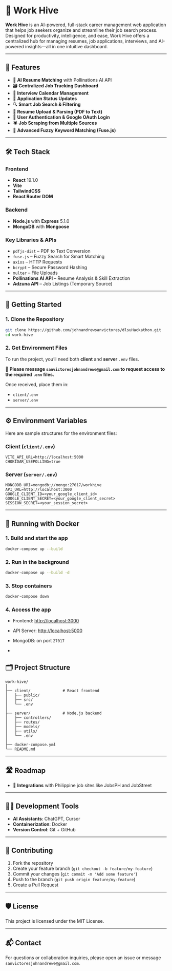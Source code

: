 # 🐝 Work Hive

**Work Hive** is an AI-powered, full-stack career management web application that helps job seekers organize and streamline their job search process. Designed for productivity, intelligence, and ease, Work Hive offers a centralized hub for managing resumes, job applications, interviews, and AI-powered insights—all in one intuitive dashboard.

---

## 🌟 Features

- 🤖 **AI Resume Matching** with Pollinations AI API  
- 🗃️ **Centralized Job Tracking Dashboard**  
- 📆 **Interview Calendar Management**  
- 📌 **Application Status Updates**  
- 🔍 **Smart Job Search & Filtering**  
- 📄 **Resume Upload & Parsing (PDF to Text)**  
- 🔐 **User Authentication & Google OAuth Login**  
- 🕷️ **Job Scraping from Multiple Sources**  
- 🧠 **Advanced Fuzzy Keyword Matching (Fuse.js)**  

---

## 🛠️ Tech Stack

### Frontend
- **React** 19.1.0
- **Vite**
- **TailwindCSS**
- **React Router DOM**

### Backend
- **Node.js** with **Express** 5.1.0
- **MongoDB** with **Mongoose**

### Key Libraries & APIs
- `pdfjs-dist` – PDF to Text Conversion  
- `fuse.js` – Fuzzy Search for Smart Matching  
- `axios` – HTTP Requests  
- `bcrypt` – Secure Password Hashing  
- `multer` – File Uploads  
- **Pollinations AI API** – Resume Analysis & Skill Extraction  
- **Adzuna API** – Job Listings (Temporary Source)

---

## 🚀 Getting Started

### 1. Clone the Repository

```bash
git clone https://github.com/johnandrewsanvictores/dlsuHackathon.git
cd work-hive
```

### 2. Get Environment Files

To run the project, you’ll need both **client** and **server** `.env` files.

📩 **Please message `sanvictoresjohnandrewe@gmail.com` to request access to the required `.env` files.**

Once received, place them in:

- `client/.env`
- `server/.env`

---

## ⚙️ Environment Variables

Here are sample structures for the environment files:

### Client (`client/.env`)
```env
VITE_API_URL=http://localhost:5000
CHOKIDAR_USEPOLLING=true
```

### Server (`server/.env`)
```env
MONGODB_URI=mongodb://mongo:27017/workhive
API_URL=http://localhost:3000
GOOGLE_CLIENT_ID=<your_google_client_id>
GOOGLE_CLIENT_SECRET=<your_google_client_secret>
SESSION_SECRET=<your_session_secret>
```

---

## 🐳 Running with Docker

### 1. Build and start the app

```bash
docker-compose up --build
```

### 2. Run in the background

```bash
docker-compose up --build -d
```

### 3. Stop containers

```bash
docker-compose down
```

### 4. Access the app

- Frontend: [http://localhost:3000](http://localhost:3000)  
- API Server: [http://localhost:5000](http://localhost:5000)  
- MongoDB: on port `27017`

-

## 🗂️ Project Structure

```
work-hive/
│
├── client/              # React frontend
│   ├── public/
│   ├── src/
│   └── .env
│
├── server/              # Node.js backend
│   ├── controllers/
│   ├── routes/
│   ├── models/
│   ├── utils/
│   └── .env
│
├── docker-compose.yml
└── README.md
```

---

## 🛣️ Roadmap

- 🤝 **Integrations** with Philippine job sites like JobsPH and JobStreet  

---

## 👩‍💻 Development Tools

- **AI Assistants**: ChatGPT, Cursor  
- **Containerization**: Docker  
- **Version Control**: Git + GitHub  

---

## 🙌 Contributing

1. Fork the repository  
2. Create your feature branch (`git checkout -b feature/my-feature`)  
3. Commit your changes (`git commit -m 'Add some feature'`)  
4. Push to the branch (`git push origin feature/my-feature`)  
5. Create a Pull Request  

---

## 🛡️ License

This project is licensed under the MIT License.

---

## 📬 Contact

For questions or collaboration inquiries, please open an issue or message `sanvictoresjohnandrewe@gmail.com`.

